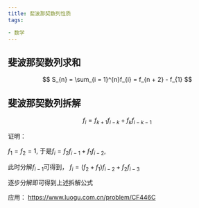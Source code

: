 ```yaml
---
title: 斐波那契数列性质
tags:

- 数学
---
```


## 斐波那契数列求和

$$
S_{n} = \sum_{i = 1}^{n}f_{i} = f_{n + 2} - f_{1}
$$

## 斐波那契数列拆解 

$$
f_{i} = f_{k + 1}f_{i - k} + f_{k}f_{i - k - 1}
$$

证明：

$f_{1} = f_{2} = 1$, 于是$f_{i} = f_{2}f_{i - 1} + f_{1}f_{i - 2}$,   

此时分解$f_{i - 1}$可得到， $f_{i} = (f_{2} + f_{1})f_{i - 2} + f_{2}f_{i - 3}$  

逐步分解即可得到上述拆解公式

应用：
https://www.luogu.com.cn/problem/CF446C

